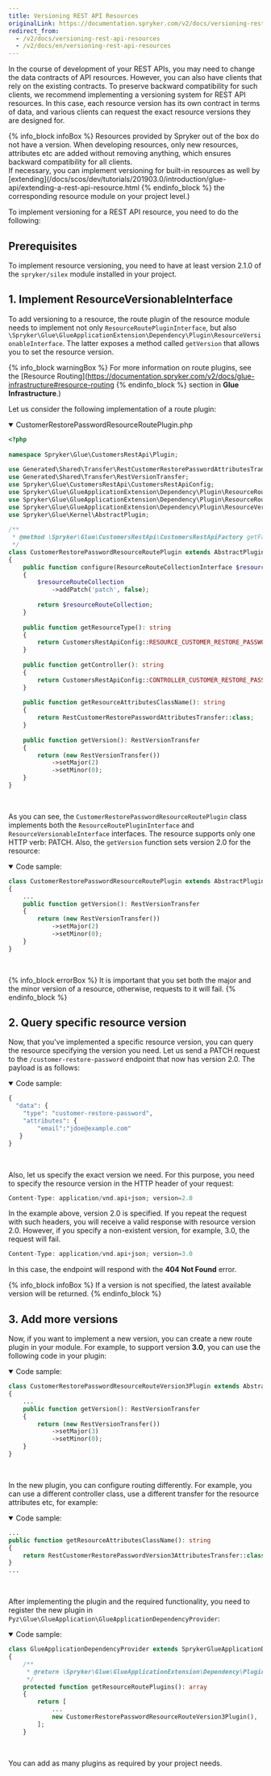 ```yaml
---
title: Versioning REST API Resources
originalLink: https://documentation.spryker.com/v2/docs/versioning-rest-api-resources
redirect_from:
  - /v2/docs/versioning-rest-api-resources
  - /v2/docs/en/versioning-rest-api-resources
---
```


In the course of development of your REST APIs, you may need to change the data contracts of API resources. However, you can also have clients that rely on the existing contracts. To preserve backward compatibility for such clients, we recommend implementing a versioning system for REST API resources. In this case, each resource version has its own contract in terms of data, and various clients can request the exact resource versions they are designed for.

{% info_block infoBox %}
Resources provided by Spryker out of the box do not have a version. When developing resources, only new resources, attributes etc are added without removing anything, which ensures backward compatibility for all clients. </br>If necessary, you can implement versioning for built-in resources as well by [extending](/docs/scos/dev/tutorials/201903.0/introduction/glue-api/extending-a-rest-api-resource.html
{% endinfo_block %} the corresponding resource module on your project level.)

To implement versioning for a REST API resource, you need to do the following:

## Prerequisites
To implement resource versioning, you need to have at least version 2.1.0 of the `spryker/silex` module installed in your project.

## 1. Implement ResourceVersionableInterface

To add versioning to a resource, the route plugin of the resource module needs to implement not only `ResourceRoutePluginInterface`, but also `\Spryker\Glue\GlueApplicationExtension\Dependency\Plugin\ResourceVersionableInterface`. The latter exposes a method called `getVersion` that allows you to set the resource version.

{% info_block warningBox %}
For more information on route plugins, see the [Resource Routing](https://documentation.spryker.com/v2/docs/glue-infrastructure#resource-routing
{% endinfo_block %} section in **Glue Infrastructure**.)

Let us consider the following implementation of a route plugin:

<details open>
<summary>CustomerRestorePasswordResourceRoutePlugin.php</summary>
    
```php
<?php
 
namespace Spryker\Glue\CustomersRestApi\Plugin;
 
use Generated\Shared\Transfer\RestCustomerRestorePasswordAttributesTransfer;
use Generated\Shared\Transfer\RestVersionTransfer;
use Spryker\Glue\CustomersRestApi\CustomersRestApiConfig;
use Spryker\Glue\GlueApplicationExtension\Dependency\Plugin\ResourceRouteCollectionInterface;
use Spryker\Glue\GlueApplicationExtension\Dependency\Plugin\ResourceRoutePluginInterface;
use Spryker\Glue\GlueApplicationExtension\Dependency\Plugin\ResourceVersionableInterface;
use Spryker\Glue\Kernel\AbstractPlugin;
 
/**
 * @method \Spryker\Glue\CustomersRestApi\CustomersRestApiFactory getFactory()
 */
class CustomerRestorePasswordResourceRoutePlugin extends AbstractPlugin implements ResourceRoutePluginInterface, ResourceVersionableInterface
{
    public function configure(ResourceRouteCollectionInterface $resourceRouteCollection): ResourceRouteCollectionInterface
    {
        $resourceRouteCollection
            ->addPatch('patch', false);
 
        return $resourceRouteCollection;
    }
 
    public function getResourceType(): string
    {
        return CustomersRestApiConfig::RESOURCE_CUSTOMER_RESTORE_PASSWORD;
    }
 
    public function getController(): string
    {
        return CustomersRestApiConfig::CONTROLLER_CUSTOMER_RESTORE_PASSWORD;
    }
 
    public function getResourceAttributesClassName(): string
    {
        return RestCustomerRestorePasswordAttributesTransfer::class;
    }
 
    public function getVersion(): RestVersionTransfer
    {
        return (new RestVersionTransfer())
            ->setMajor(2)
            ->setMinor(0);
    }
}
```

</br>
</details>

As you can see, the `CustomerRestorePasswordResourceRoutePlugin` class implements both the `ResourceRoutePluginInterface` and `ResourceVersionableInterface` interfaces. The resource supports only one HTTP verb: PATCH. Also, the `getVersion` function sets version 2.0 for the resource:

<details open>
<summary>Code sample:</summary>

```php
class CustomerRestorePasswordResourceRoutePlugin extends AbstractPlugin implements ResourceRoutePluginInterface, ResourceVersionableInterface
{
    ...
    public function getVersion(): RestVersionTransfer
    {
        return (new RestVersionTransfer())
            ->setMajor(2)
            ->setMinor(0);
    }
}
```

</br>
</details>

{% info_block errorBox %}
It is important that you set both the major and the minor version of a resource, otherwise, requests to it will fail.
{% endinfo_block %}

## 2. Query specific resource version
Now, that you've implemented a specific resource version, you can query the resource specifying the version you need. Let us send a PATCH request to the `/customer-restore-password` endpoint that now has version 2.0. The payload is as follows:

<details open>
<summary>Code sample:</summary>

```php
{
  "data": {
    "type": "customer-restore-password",
    "attributes": {
        "email":"jdoe@example.com"
   }
}
```

</br>
</details>

Also, let us specify the exact version we need. For this purpose, you need to specify the resource version in the HTTP header of your request:

```php
Content-Type: application/vnd.api+json; version=2.0
```

In the example above, version 2.0 is specified. If you repeat the request with such headers, you will receive a valid response with resource version 2.0. However, if you specify a non-existent version, for example, 3.0, the request will fail.

```php
Content-Type: application/vnd.api+json; version=3.0
```

In this case, the endpoint will respond with the **404 Not Found** error.

{% info_block infoBox %}
If a version is not specified, the latest available version will be returned.
{% endinfo_block %}

## 3. Add more versions
Now, if you want to implement a new version, you can create a new route plugin in your module. For example, to support version **3.0**, you can use the following code in your plugin:

<details open>
<summary>Code sample:</summary>

```php
class CustomerRestorePasswordResourceRouteVersion3Plugin extends AbstractPlugin implements ResourceRoutePluginInterface, ResourceVersionableInterface
{
    ...
    public function getVersion(): RestVersionTransfer
    {
        return (new RestVersionTransfer())
            ->setMajor(3)
            ->setMinor(0);
    }
}
```

</br>
</details>

In the new plugin, you can configure routing differently. For example, you can use a different controller class, use a different transfer for the resource attributes etc, for example:

<details open>
<summary>Code sample:</summary>

```php
...
public function getResourceAttributesClassName(): string
{
    return RestCustomerRestorePasswordVersion3AttributesTransfer::class;
}
...
```

</br>
</details>

After implementing the plugin and the required functionality, you need to register the new plugin in `Pyz\Glue\GlueApplication\GlueApplicationDependencyProvider`:

<details open>
<summary>Code sample:</summary>

```php
class GlueApplicationDependencyProvider extends SprykerGlueApplicationDependencyProvider
{
    /**
     * @return \Spryker\Glue\GlueApplicationExtension\Dependency\Plugin\ResourceRoutePluginInterface[]
     */
    protected function getResourceRoutePlugins(): array
    {
        return [
            ...
            new CustomerRestorePasswordResourceRouteVersion3Plugin(),
        ];
    }
```

</br>
</details>

You can add as many plugins as required by your project needs.

<!-- Last review date: Jan 17, 2019_

[//]: # (by Dmitry Beirak)
